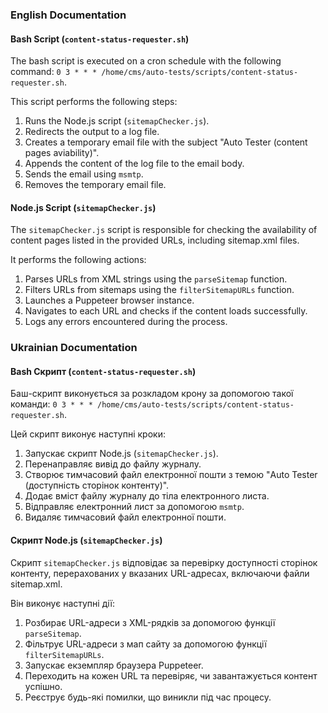 ### English Documentation

#### Bash Script (`content-status-requester.sh`)
The bash script is executed on a cron schedule with the following command: `0 3 * * * /home/cms/auto-tests/scripts/content-status-requester.sh`.

This script performs the following steps:
1. Runs the Node.js script (`sitemapChecker.js`).
2. Redirects the output to a log file.
3. Creates a temporary email file with the subject "Auto Tester (content pages aviability)".
4. Appends the content of the log file to the email body.
5. Sends the email using `msmtp`.
6. Removes the temporary email file.

#### Node.js Script (`sitemapChecker.js`)
The `sitemapChecker.js` script is responsible for checking the availability of content pages listed in the provided URLs, including sitemap.xml files.

It performs the following actions:
1. Parses URLs from XML strings using the `parseSitemap` function.
2. Filters URLs from sitemaps using the `filterSitemapURLs` function.
3. Launches a Puppeteer browser instance.
4. Navigates to each URL and checks if the content loads successfully.
5. Logs any errors encountered during the process.

### Ukrainian Documentation

#### Bash Скрипт (`content-status-requester.sh`)
Баш-скрипт виконується за розкладом крону за допомогою такої команди: `0 3 * * * /home/cms/auto-tests/scripts/content-status-requester.sh`.

Цей скрипт виконує наступні кроки:
1. Запускає скрипт Node.js (`sitemapChecker.js`).
2. Перенаправляє вивід до файлу журналу.
3. Створює тимчасовий файл електронної пошти з темою "Auto Tester (доступність сторінок контенту)".
4. Додає вміст файлу журналу до тіла електронного листа.
5. Відправляє електронний лист за допомогою `msmtp`.
6. Видаляє тимчасовий файл електронної пошти.

#### Скрипт Node.js (`sitemapChecker.js`)
Скрипт `sitemapChecker.js` відповідає за перевірку доступності сторінок контенту, перерахованих у вказаних URL-адресах, включаючи файли sitemap.xml.

Він виконує наступні дії:
1. Розбирає URL-адреси з XML-рядків за допомогою функції `parseSitemap`.
2. Фільтрує URL-адреси з мап сайту за допомогою функції `filterSitemapURLs`.
3. Запускає екземпляр браузера Puppeteer.
4. Переходить на кожен URL та перевіряє, чи завантажується контент успішно.
5. Реєструє будь-які помилки, що виникли під час процесу.
